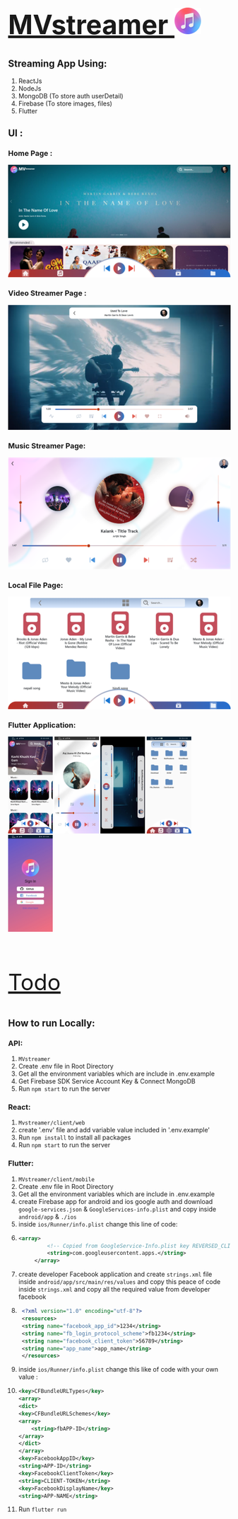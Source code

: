 [<h1 style="font-size:60px; width:100%;">MVstreamer <img src="./appicon.png" style="width:60px;" alt="app Icon"/></h1>](./appicon.png)
## Streaming App Using:
1. ReactJs
2. NodeJs 
3. MongoDB (To store auth userDetail)
4. Firebase (To store images, files)
5. Flutter


## UI :
### Home Page :
[<img src="design/Home_Page.png" alt="webHome"></img>](design/Home_Page.png)
### Video Streamer Page :
[<img src="design/VideoPlayer.png" alt="webVplayer"></img>](design/VideoPlayer.png)
### Music Streamer Page:
[<img src="design/MusicPlayer_Page.png" alt="webMPlayer"></img>](design/MusicPlayer_Page.png)
### Local File Page:
[<img src="design/Local_Page.png" alt="webMPlayer"></img>](design/Local_Page.png)

### Flutter Application:

[<img src="design/mobile_home_page.jpg" style="width:20%;" alt="mobileHome"></img>](design/mobile_home_page.jpg)
[<img src="design/mobile_musicPlayer.jpg" style="width:20%;" alt="mobileMPlayer"></img>](design/mobile_musicPlayer.jpg)
[<img src="design/mobile_videoPlayer.jpg" style="width:20%;" alt="mobileVPlayer"></img>](design/mobile_videoPlayer.jpg)
[<img src="design/mobile_local_screen.jpg" style="width:20%;" alt="mobileVPlayer"></img>](design/mobile_local_screen.jpg)
[<img src="design/mobile_signIn_screen.jpg" style="width:20%;" alt="mobileVPlayer"></img>](design/mobile_signIn_screen.jpg)

<br/>

[<p style="font-size:50px;">Todo</p>](todo.md "Todo")

## How to run Locally:

### API:
1. `MVstreamer`
2. Create .env file in Root Directory
3. Get all the environment variables which are include in .env.example
4. Get Firebase SDK Service Account Key & Connect MongoDB
5. Run `npm start` to run the server

### React:
1. `Mvstreamer/client/web`
2. create '.env' file and add variable value included in '.env.example'
3. Run `npm install` to install all packages
4. Run `npm start` to run the server

### Flutter:
1. `MVstreamer/client/mobile`
2. Create .env file in Root Directory
3. Get all the environment variables which are include in .env.example
4. create Firebase app for android and ios google auth and download `google-services.json` & `GoogleServices-info.plist` and copy inside `android/app` & `./ios`
5. inside `ios/Runner/info.plist` change this line of code:
6. ```xml
   <array>
			<!-- Copied from GoogleService-Info.plist key REVERSED_CLIENT_ID -->
			<string>com.googleusercontent.apps.</string>
		</array>
    ```
7. create developer Facebook application and create `strings.xml` file inside `android/app/src/main/res/values` and copy this peace of code inside `strings.xml` and copy all the required value from developer facebook
8. ```xml
	<?xml version="1.0" encoding="utf-8"?>
	<resources>	
	<string name="facebook_app_id">1234</string>
	<string name="fb_login_protocol_scheme">fb1234</string>
	<string name="facebook_client_token">56789</string>
	<string name="app_name">app_name</string>
	</resources>
	```
9.  inside `ios/Runner/info.plist` change this like of code with your own value :
10. ```xml
	<key>CFBundleURLTypes</key>
	<array>
	<dict>
	<key>CFBundleURLSchemes</key>
	<array>
		<string>fbAPP-ID</string>
	</array>
	</dict>
	</array>
	<key>FacebookAppID</key>
	<string>APP-ID</string>
	<key>FacebookClientToken</key>
	<string>CLIENT-TOKEN</string>
	<key>FacebookDisplayName</key>
	<string>APP-NAME</string>
	```
10. Run `flutter run` 
